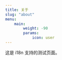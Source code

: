```yaml
---
title: 关于
slug: "about"
menu:
    main: 
        weight: -90
        params:
            icon: user
---
```


这是 i18n 支持的测试页面。